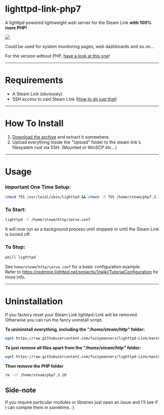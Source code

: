 # lighttpd-link-php7
A lighttpd powered lightweight web server for the Steam Link **with 100% more PHP!**

![](https://i.imgur.com/u2bKzlA.png)

Could be used for system monitoring pages, web dashboards and so on...

For the version without PHP, [have a look at this one](https://github.com/fuzzymannerz/lighttpd-Link)!

----

# Requirements
- A Steam Link (obviously)
- SSH access to said Steam Link ([How to do just that](https://github.com/ValveSoftware/steamlink-sdk#ssh-access))

----

# How To Install
1. [Download the archive](https://github.com/fuzzymannerz/lighttpd-link-php7/archive/master.zip) and extract it somewhere.
2. Upload everything inside the "*Upload*" folder to the steam link's filesystem root via SSH. (Mounted or WinSCP etc...)

----

# Usage
### Important One Time Setup:
```bash
chmod 755 /usr/local/sbin/lighttpd && chmod -R 755 /home/steam/php7.3.10/bin && chmod -R 755 /home/steam/php7.3.10/sbin && ldconfig
```

### To Start:
```bash
lighttpd -f /home/steam/http/serve.conf
```

It will now run as a background process until stopped or until the Steam Link is turned off.
### To Stop:
```bash
pkill lighttpd
```
See `home/steam/http/serve.conf` for a basic configuration example.    
Refer to https://redmine.lighttpd.net/projects/1/wiki/TutorialConfiguration for more info.

----

# Uninstallation
If you factory reset your Steam Link lighttpd-Link will be removed.    
Otherwise you can run the fancy uninstall script.

**To unininstall everything, including the "*/home/steam/http*" folder:**
```bash
wget https://raw.githubusercontent.com/fuzzymannerz/lighttpd-Link/master/rmLighttpd-Link.sh && chmod +x rmLighttpd-Link.sh && sh rmLighttpd-Link.sh
```

**To just remove all files apart from the "*/home/steam/http*" folder:**
```bash
wget https://raw.githubusercontent.com/fuzzymannerz/lighttpd-Link/master/rmLighttpd-Link.sh && chmod +x rmLighttpd-Link.sh && sh rmLighttpd-Link.sh keephttp
```

**Then remove the PHP folder**
```bash
rm -rf /home/steam/php7.3.10
```

## Side-note
If you require particular modules or libraries just open an issue and I'll see if I can compile them in sometime. :)
